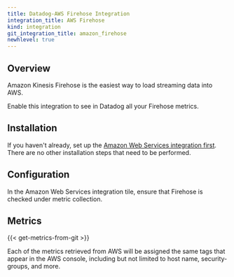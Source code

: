 ```yaml
---
title: Datadog-AWS Firehose Integration
integration_title: AWS Firehose
kind: integration
git_integration_title: amazon_firehose
newhlevel: true
---
```


## Overview

Amazon Kinesis Firehose is the easiest way to load streaming data into AWS.

Enable this integration to see in Datadog all your Firehose metrics.

## Installation

If you haven't already, set up the [Amazon Web Services integration first](/integrations/aws). There are no other installation steps that need to be performed.

## Configuration

In the Amazon Web Services integration tile, ensure that Firehose is checked under metric collection.

## Metrics

{{< get-metrics-from-git >}}

Each of the metrics retrieved from AWS will be assigned the same tags that appear in the AWS console, including but not limited to host name, security-groups, and more.
